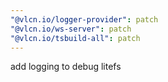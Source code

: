 ```yaml
---
"@vlcn.io/logger-provider": patch
"@vlcn.io/ws-server": patch
"@vlcn.io/tsbuild-all": patch
---
```


add logging to debug litefs
